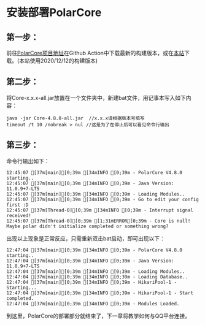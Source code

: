 # 安装部署PolarCore

## 第一步：

前往[PolarCore项目地址](https://github.com/saltedfishclub/PolarCore)在Github Action中下载最新的构建版本，或在[本站](https://downloads.phakel.cn/Core-4.8.0-all.jar)下载。(本站使用2020/12/12的构建版本)

## 第二步：

将Core-x.x.x-all.jar放置在一个文件夹中，新建bat文件，用记事本写入如下内容：
```shell
java -jar Core-4.8.0-all.jar  //x.x.x请根据版本号填写
timeout /t 10 /nobreak > nul //这是为了在停止后可以看见命令行输出
```

## 第三步：

命令行输出如下：

```shell
12:45:07 [37m[main][0;39m [34mINFO [0;39m - PolarCore V4.8.0 starting..
12:45:07 [37m[main][0;39m [34mINFO [0;39m - Java Version: 11.0.9+7-LTS
12:45:07 [37m[main][0;39m [34mINFO [0;39m - Loading Modules..
12:45:07 [37m[main][0;39m [34mINFO [0;39m - Go to edit your config first :D
12:45:07 [37m[Thread-0][0;39m [34mINFO [0;39m - Interrupt signal received!
12:45:07 [37m[Thread-0][0;39m [1;31mERROR[0;39m - Core is null! Maybe polar didn't initialize completed or something wrong?
```

出现以上现象是正常反应，只需重新双击bat启动，即可出现以下：

```shell
12:47:04 [37m[main][0;39m [34mINFO [0;39m - PolarCore V4.8.0 starting..
12:47:04 [37m[main][0;39m [34mINFO [0;39m - Java Version: 11.0.9+7-LTS
12:47:04 [37m[main][0;39m [34mINFO [0;39m - Loading Modules..
12:47:04 [37m[main][0;39m [34mINFO [0;39m - Loading Database..
12:47:04 [37m[main][0;39m [34mINFO [0;39m - HikariPool-1 - Starting...
12:47:04 [37m[main][0;39m [34mINFO [0;39m - HikariPool-1 - Start completed.
12:47:04 [37m[main][0;39m [34mINFO [0;39m - Modules Loaded.
```

到这里，PolarCore的部署部分就结束了，下一章将教学如何与QQ平台连接。